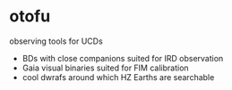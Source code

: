 # otofu
observing tools for UCDs

- BDs with close companions suited for IRD observation
- Gaia visual binaries suited for FIM calibration
- cool dwrafs around which HZ Earths are searchable
